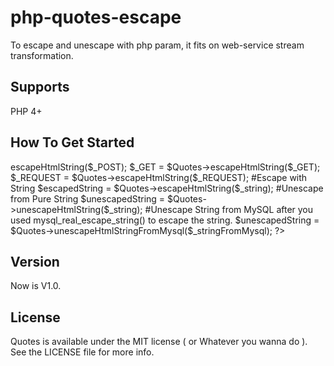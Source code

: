 php-quotes-escape
=====================
To escape and unescape with php param, it fits on web-service stream transformation.

## Supports

PHP 4+

## How To Get Started

<?php
	$Quotes   = new Quotes();
	#Escape with Array
	$_POST    = $Quotes->escapeHtmlString($_POST);
	$_GET     = $Quotes->escapeHtmlString($_GET);
	$_REQUEST = $Quotes->escapeHtmlString($_REQUEST);
	#Escape with String
	$escapedString   = $Quotes->escapeHtmlString($_string);
	#Unescape from Pure String
	$unescapedString = $Quotes->unescapeHtmlString($_string);
	#Unescape String from MySQL after you used mysql_real_escape_string() to escape the string.
	$unescapedString = $Quotes->unescapeHtmlStringFromMysql($_stringFromMysql);
?>

## Version

Now is V1.0.

## License

Quotes is available under the MIT license ( or Whatever you wanna do ). See the LICENSE file for more info.
